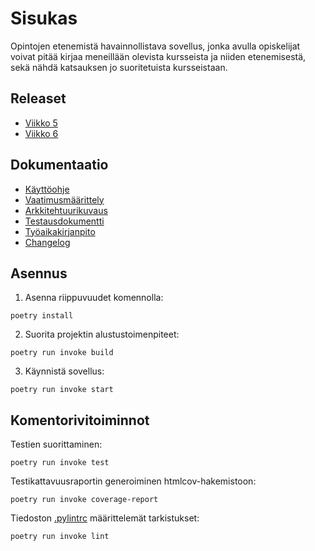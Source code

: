 # Sisukas

Opintojen etenemistä havainnollistava sovellus, jonka avulla opiskelijat voivat pitää kirjaa meneillään olevista kursseista ja niiden etenemisestä, sekä nähdä katsauksen jo suoritetuista kursseistaan.

## Releaset
- [Viikko 5](https://github.com/tihvis/ot-harjoitustyo/releases/tag/viikko5)
- [Viikko 6](https://github.com/tihvis/ot-harjoitustyo/releases/tag/viikko6)

## Dokumentaatio

- [Käyttöohje](/study-app/dokumentaatio/kayttoohje.md)
- [Vaatimusmäärittely](/study-app/dokumentaatio/vaatimusmaarittely.md)
- [Arkkitehtuurikuvaus](/study-app/dokumentaatio/arkkitehtuuri.md)
- [Testausdokumentti](/study-app/dokumentaatio/testaus.md)
- [Työaikakirjanpito](/study-app/dokumentaatio/tuntikirjanpito.md)
- [Changelog](/study-app/dokumentaatio/changelog.md)

## Asennus

1. Asenna riippuvuudet komennolla:
```
poetry install
```

2. Suorita projektin alustustoimenpiteet:
```
poetry run invoke build
```

3. Käynnistä sovellus:
```
poetry run invoke start
```

## Komentorivitoiminnot

Testien suorittaminen:
```
poetry run invoke test
```

Testikattavuusraportin generoiminen htmlcov-hakemistoon:

```
poetry run invoke coverage-report
```

Tiedoston [.pylintrc](https://github.com/tihvis/ot-harjoitustyo/blob/master/study-app/.pylintrc) määrittelemät tarkistukset:

```
poetry run invoke lint
```